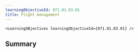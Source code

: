 ```yaml
---
learningObjectiveId: 071.01.03.01
title: Flight management
---
```


```tsx eval
<LearningOBjectives learningObjectiveId={071.01.03.01} />
```

## Summary
